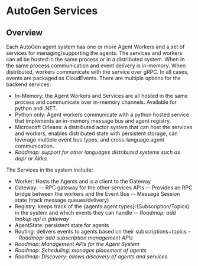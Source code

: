 # AutoGen Services

## Overview

Each AutoGen agent system has one or more Agent Workers and a set of services for managing/supporting the agents. The services and workers can all be hosted in the same process or in a distributed system.  When in the same process communication and event delivery is in-memory. When distributed, workers communicate with the service over gRPC. In all cases, events are packaged as CloudEvents. There are multiple options for the backend services:

- In-Memory: the Agent Workers and Services are all hosted in the same process and communicate over in-memory channels. Available for python and .NET.
- Python only: Agent workers communicate with a python hosted service that implements an in-memory message bus and agent registry.
- Micrososft Orleans: a distributed actor system that can host the services and workers, enables distributed state with persistent storage, can leverage multiple event bus types, and cross-language agent communication.
- *Roadmap: support for other languages distributed systems such as dapr or Akka.*

The Services in the system include:

- Worker: Hosts the Agents and is a client to the Gateway
- Gateway:
-- RPC gateway for the other services APIs
-- Provides an RPC bridge between the workers and the Event Bus
-- Message Session state (track message queues/delivery)
- Registry: keeps track of the {agents:agent types}:{Subscription/Topics} in the system and which events they can handle
-- *Roadmap: add lookup api in gateway*
- AgentState: persistent state for agents
- Routing: delivers events to agents based on their subscriptions+topics
-- *Roadmap: add subscription management APIs*
- *Roadmap: Management APIs for the Agent System*
- *Roadmap: Scheduling: manages placement of agents*
- *Roadmap: Discovery: allows discovery of agents and services*

